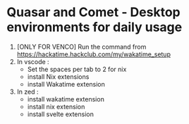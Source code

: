 # Quasar and Comet - Desktop environments for daily usage
1. [ONLY FOR VENCO] Run the command from https://hackatime.hackclub.com/my/wakatime_setup
2. In vscode :
    - Set the spaces per tab to 2 for nix
    - install Nix extensions
    - install Wakatime extension
3. In zed :
    - install wakatime extension
    - install nix extension
    - install svelte extension